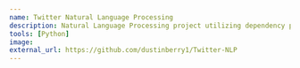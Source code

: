 ```yaml
---
name: Twitter Natural Language Processing 
description: Natural Language Processing project utilizing dependency parsers, named entity recognition, tokenization, visualization, unigrams/bigrams, and sentiment analysis.  Additional features include:  Scikit Learn's TFIDF Vectorizer, pipelines including grid seach cross validation for hyperparameter tuning, and user defined functions embedded into a class switcher.  Models include logistic regression, support vector machine, and random forest.  Latent Dirichlet Allocation is also used to discover hidden topics within the dataset.
tools: [Python]
image: 
external_url: https://github.com/dustinberry1/Twitter-NLP
---
```


